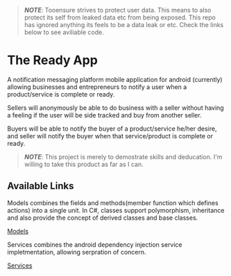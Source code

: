 > ***NOTE***: Tooensure strives to protect user data. This means to also protect its self from leaked data etc from being exposed. This repo has ignored anything its feels to be a data leak or etc. Check the links below to see aviliable code.

# The Ready App

A notification messaging platform mobile application for android (currently) allowing businesses and entrepreneurs to notify a user when a product/service is complete or ready.

Sellers will anonymously be able to do business with a seller without having a feeling if the user will be side tracked and buy from another seller.

Buyers will be able to notify the buyer of a product/service he/her desire,
and seller will notify the buyer when that service/product is complete or ready.


> ***NOTE***: This project is merely to demostrate skills and deducation. I'm willing to take this product as far as I can.


## Available Links

Models combines the fields and methods(member function which defines actions) into a single unit. In C#, classes support polymorphism, inheritance and also provide the concept of derived classes and base classes.

[Models](https://github.com/Tooensure-OpenSource/com.tooensure.readyapp/tree/master/ReadyApp/ReadyApp/Models)

Services combines the android dependency injection service impletmentation, allowing serpration of concern.

[Services](https://github.com/Tooensure-OpenSource/com.tooensure.readyapp/tree/master/ReadyApp/ReadyApp/Services)
